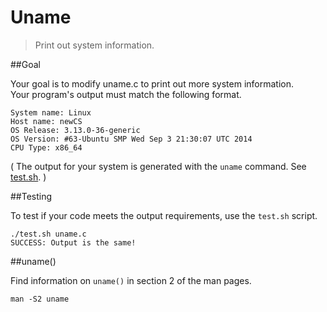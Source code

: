 Uname
=====

> Print out system information.

##Goal

Your goal is to modify uname.c to print out more system information.  
Your program's output must match the following format.  

```
System name: Linux
Host name: newCS
OS Release: 3.13.0-36-generic
OS Version: #63-Ubuntu SMP Wed Sep 3 21:30:07 UTC 2014
CPU Type: x86_64
```

( The output for your system is generated with the `uname` command. See [test.sh](test.sh). )

##Testing

To test if your code meets the output requirements, use the `test.sh` script.

```
./test.sh uname.c
SUCCESS: Output is the same!
```

##uname()

Find information on `uname()` in section 2 of the man pages.

`man -S2 uname`

